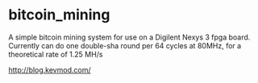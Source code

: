 bitcoin_mining
==============

A simple bitcoin mining system for use on a Digilent Nexys 3 fpga board.
Currently can do one double-sha round per 64 cycles at 80MHz, for a theoretical rate of 1.25 MH/s

http://blog.kevmod.com/
